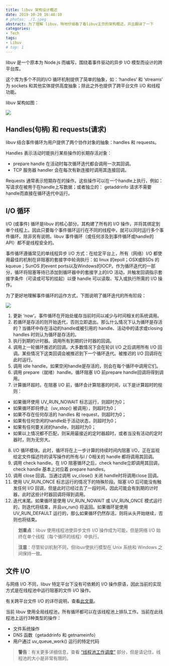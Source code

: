 ```yaml
---
title: libuv 架构设计概述
date: 2019-10-20 16:48:10
# photos: ./1.jpeg
abstract: 为了理解 libuv，特地仔细看了看libuv主页的架构概述，并且翻译了一下
categories:
- Tech
tags:
- Libuv
# top: 1
---
```


libuv 是一个原本为 Node.js 而编写，围绕着事件驱动的异步 I/O 模型而设计的跨平台库。

这个库为多个不同的I/O 循环机制提供了简单的抽象，如：‘handles’ 和 ‘streams’ 为 sockets 和其他实体提供高度抽象；除此之外也提供了跨平台文件 I/O 和线程功能。

libuv 架构如图：

![](http://docs.libuv.org/en/v1.x/_images/architecture.png)

## Handles(句柄) 和 requests(请求)

libuv 结合事件循环为用户提供了两个协作对象的抽象：handles 和 requests。

Handles 表示活动时能执行某些操作的长期存活对象：

* prepare handle 在活动时每次循环迭代都会调用一次其回调。
* TCP 服务器 handler 会在每次有新连接时调用其连接回调。

Requests 通常表示短期存在的操作。这些操作可以在一个handle上执行，例如：写请求在被用于在handle上写数据；或者独立的： getaddrinfo 请求不需要handle而直接在循环迭代中运行。

## I/O 循环

I/O (或事件) 循环是libuv 的核心部分。其构建了所有的 I/O 操作，并将其绑定到单个线程上。因此只要每个事件循环运行在不同的线程中，就可以同时运行多个事件循环。除非另有说明，libuv 事件循环（或任何涉及到事件循环或handle的 API）都不是线程安全的。

事件循环遵循常见的单线程异步 I/O 方式：在给定平台上，所有（网络）I/O 都使用最佳的机制在非阻塞的套接字中轮询执行：如 linux 的epoll；OSX或BSDs 的kqueue；SunOS 的event ports以及Windows的IOCP。作为循环迭代的一部分，循环将阻塞等待已添加到循环器中的套接字上的I/O 活动，并触发回调指示套接字条件（可读或可写的挂起）以便 handle 可以读取、写入或执行所需的 I/O 操作。

为了更好地理解事件循环的运作方式，下图说明了循环迭代的所有阶段：

![](http://docs.libuv.org/en/v1.x/_images/loop_iteration.png)

1. 更新 ‘now’。事件循环在开始处缓存当前时间以减少与时间相关的系统调用。
2. 若循环是存活的则开始迭代，否则立即退出。那么什么情况下认为循环是存活的？当循环中存在活动的handle或被引用的 handle、活动中的请求或closing handles 时则认为循环是存活的。
3. 执行到期的计时器。调用所有到期的计时器的回调。
4. 调用上一轮循环推迟的回调。大多数情况下会在轮训 I/O 之后调用所有 I/O 回调。某些情况下这类回调会被推迟到下一个循环迭代。被推迟的 I/O 回调将在此时运行。
5. 调用 idle handle。如果空闲handle是存活的，则会在每个循环中调用它们。
6. 调用 prepare（就绪）handle。循环阻塞 I/O 前prepare handle回调将得到调用。
7. 计算循环超时。在阻塞 I/O 前，循环会计算阻塞的时间，以下是计算超时的规则：

* 如果循环使用 UV_RUN_NOWAIT 标志运行，则超时为0；
* 如果循环即将停止（uv_stop() 被调用），则超时为0；
* 如果不存在任何存活的 handles 和 request，则超时为0；
* 如果有任何空闲的handle处于活动状态，则超时为0；
* 如果有任何要关闭的handle，则超时为0；
* 如果以上情况都不匹配，则采用最接近的定时器超时，或者当没有活动的定时器时，则为无穷大。

8. I/O 循环模块。此时，循环将在上一步计算的持续时间内阻塞 I/O，正在监视给定文件描述符的读写操作的所有与I / O相关的 handle 都将调用其回调。
9. 调用 check handle。在 I/O 阻塞循环之后，check handle立即调用其回调，check handle 基本上对应着 prepare handles。
10. 调用 close 回调。当通过调用 uv_close() 关闭 handle时将调用close 回调。
11. 使用 UV_RUN_ONCE 标志运行的情况下的特殊阶段。阻塞 I/O 后可能没有触发任何 I/O 回调，但是此时已经过去了一段时间，因此可能会有到期的计时器，此时这些计时器回调将得到调用。
12. 迭代末尾。如果循环是使用 UV_RUN_NOWAIT 或 UV_RUN_ONCE 模式运行的，则迭代将结束，并且uv_run() 将返回。如果循环是使用 UV_RUN_DEFAULT 运行的，那么如果循环仍然存活，则将从头开始继续，否则也将结束。

> **划重点**：libuv 使用线程池使异步文件 I/O 操作成为可能，但是网络 I/O 始终在单个线程（每个循环的线程）中执行。
>
> **注意**：尽管轮训机制不同，但libuv使执行模型在 Unix 系统和 Windows 之间保持一致。

## 文件 I/O

与网络 I/O 不同，libuv 特定平台下没有可依赖的 I/O 操作原语，因此当前的实现方式是在线程池中运行阻塞的文件 I/O 操作。

有关跨平台文件 I/O 的详尽说明，查看[此文章](http://blog.libtorrent.org/2012/10/asynchronous-disk-io/)。

当前 libuv 使用全局线程池，所有循环都可以在该线程池上排队工作。当前在此线程池上运行3种类型的操作：

* 文件系统操作
* DNS 函数（getaddrinfo 和 getnameinfo）
* 用户通过 uv_queue_work() 运行的特定代码

> **警告**：有关更多详细信息，查看 [“线程池工作调度”](http://docs.libuv.org/en/v1.x/threadpool.html#threadpool) 部分，但是请记住，线程池的大小是非常有限的。


